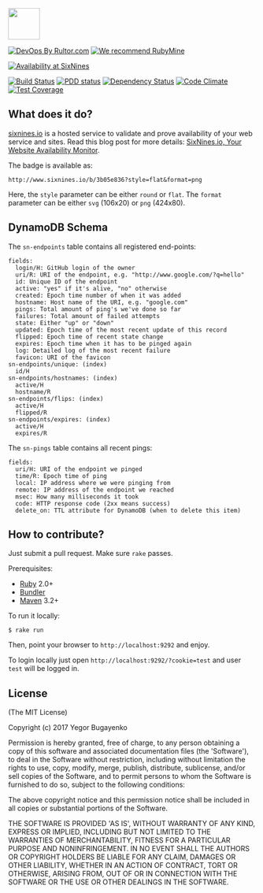 <img src="http://www.sixnines.io/images/logo.png" width="64px" height="64px"/>

[![DevOps By Rultor.com](http://www.rultor.com/b/yegor256/sixnines)](http://www.rultor.com/p/yegor256/sixnines)
[![We recommend RubyMine](http://img.teamed.io/rubymine-recommend.svg)](https://www.jetbrains.com/ruby/)

[![Availability at SixNines](http://www.sixnines.io/b/3b05e836)](http://www.sixnines.io/h/3b05e836)

[![Build Status](https://travis-ci.org/yegor256/sixnines.svg)](https://travis-ci.org/yegor256/sixnines)
[![PDD status](http://www.0pdd.com/svg?name=yegor256/sixnines)](http://www.0pdd.com/p?name=yegor256/sixnines)
[![Dependency Status](https://gemnasium.com/yegor256/sixnines.svg)](https://gemnasium.com/yegor256/sixnines)
[![Code Climate](http://img.shields.io/codeclimate/github/yegor256/sixnines.svg)](https://codeclimate.com/github/yegor256/sixnines)
[![Test Coverage](https://img.shields.io/codecov/c/github/yegor256/sixnines.svg)](https://codecov.io/github/yegor256/sixnines?branch=master)

## What does it do?

[sixnines.io](http://www.sixnines.io) is a hosted service to validate
and prove availability of your web service and sites. Read this blog
post for more details:
[SixNines.io, Your Website Availability Monitor](http://www.yegor256.com/2017/04/25/sixnines.html).

The badge is available as:

```
http://www.sixnines.io/b/3b05e836?style=flat&format=png
```

Here, the `style` parameter can be either `round` or `flat`.
The `format` parameter can be either `svg` (106x20) or `png` (424x80).

## DynamoDB Schema

The `sn-endpoints` table contains all registered end-points:

```
fields:
  login/H: GitHub login of the owner
  uri/R: URI of the endpoint, e.g. "http://www.google.com/?q=hello"
  id: Unique ID of the endpoint
  active: "yes" if it's alive, "no" otherwise
  created: Epoch time number of when it was added
  hostname: Host name of the URI, e.g. "google.com"
  pings: Total amount of ping's we've done so far
  failures: Total amount of failed attempts
  state: Either "up" or "down"
  updated: Epoch time of the most recent update of this record
  flipped: Epoch time of recent state change
  expires: Epoch time when it has to be pinged again
  log: Detailed log of the most recent failure
  favicon: URI of the favicon
sn-endpoints/unique: (index)
  id/H
sn-endpoints/hostnames: (index)
  active/H
  hostname/R
sn-endpoints/flips: (index)
  active/H
  flipped/R
sn-endpoints/expires: (index)
  active/H
  expires/R
```

The `sn-pings` table contains all recent pings:

```
fields:
  uri/H: URI of the endpoint we pinged
  time/R: Epoch time of ping
  local: IP address where we were pinging from
  remote: IP address of the endpoint we reached
  msec: How many milliseconds it took
  code: HTTP response code (2xx means success)
  delete_on: TTL attribute for DynamoDB (when to delete this item)
```

## How to contribute?

Just submit a pull request. Make sure `rake` passes.

Prerequisites:

  * [Ruby](https://www.ruby-lang.org/en/) 2.0+
  * [Bundler](http://bundler.io/)
  * [Maven](https://maven.apache.org/) 3.2+

To run it locally:

```
$ rake run
```

Then, point your browser to `http://localhost:9292` and enjoy.

To login locally just open `http://localhost:9292/?cookie=test` and user
`test` will be logged in.

## License

(The MIT License)

Copyright (c) 2017 Yegor Bugayenko

Permission is hereby granted, free of charge, to any person obtaining a copy
of this software and associated documentation files (the 'Software'), to deal
in the Software without restriction, including without limitation the rights
to use, copy, modify, merge, publish, distribute, sublicense, and/or sell
copies of the Software, and to permit persons to whom the Software is
furnished to do so, subject to the following conditions:

The above copyright notice and this permission notice shall be included in all
copies or substantial portions of the Software.

THE SOFTWARE IS PROVIDED 'AS IS', WITHOUT WARRANTY OF ANY KIND, EXPRESS OR
IMPLIED, INCLUDING BUT NOT LIMITED TO THE WARRANTIES OF MERCHANTABILITY,
FITNESS FOR A PARTICULAR PURPOSE AND NONINFRINGEMENT. IN NO EVENT SHALL THE
AUTHORS OR COPYRIGHT HOLDERS BE LIABLE FOR ANY CLAIM, DAMAGES OR OTHER
LIABILITY, WHETHER IN AN ACTION OF CONTRACT, TORT OR OTHERWISE, ARISING FROM,
OUT OF OR IN CONNECTION WITH THE SOFTWARE OR THE USE OR OTHER DEALINGS IN THE
SOFTWARE.
